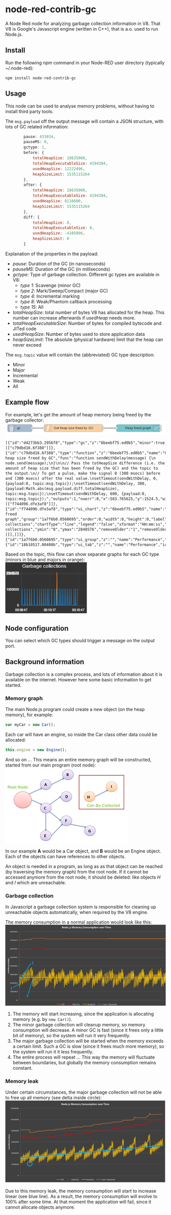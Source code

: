 # node-red-contrib-gc
A Node Red node for analyzing garbage collection information in V8.   That V8 is Google's Javascript engine (written in C++), that is a.o. used to run Node.js.

## Install
Run the following npm command in your Node-RED user directory (typically ~/.node-red):
```
npm install node-red-contrib-gc
```

## Usage
This node can be used to analyse memory problems, without having to install third party tools.

The `msg.payload` off the output message will contain a JSON structure, with lots of GC related information:
```javascript
        pause: 433034,
        pauseMS: 0,
        gctype: 1,  
        before: {
            totalHeapSize: 18635008,
            totalHeapExecutableSize: 4194304,
            usedHeapSize: 12222496,
            heapSizeLimit: 1535115264
        }, 
        after: {
            totalHeapSize: 18635008,
            totalHeapExecutableSize: 4194304,
            usedHeapSize: 8116600,
            heapSizeLimit: 1535115264
        }, 
        diff: {
            totalHeapSize: 0,
            totalHeapExecutableSize: 0,
            usedHeapSize: -4105896,
            heapSizeLimit: 0
        }
```
Explanation of the properties in the payload:
* *pause*: Duration of the GC (in nanoseconds)
* *pauseMS*: Duration of the GC (in milliseconds)
* *gctype*: Type of garbage collection.  Different gc types are available in V8:
     * *type 1*: Scavenge (minor GC)
     * *type 2*: Mark/Sweep/Compact (major GC)
     * *type 4*: Incremental marking
     * *type 8*: Weak/Phantom callback processing
     * *type 15*: All
* *totalHeapSize*: total number of bytes V8 has allocated for the heap. This number can increase afterwards if *usedHeap* needs more.
* *totalHeapExecutableSize*: Number of bytes for compiled bytecode and JITed code
* *usedHeapSize*: Number of bytes used to store application data
* *heapSizeLimit*: The absolute (physical hardware) limit that the heap can never exceed

The `msg.topic` value will contain the (abbreviated) GC type description:
* Minor
* Major
* Incremental
* Weak
* All

## Example flow
For example, let's get the amount of heap memory being freed by the garbage collector:
![GC 4](https://raw.githubusercontent.com/bartbutenaers/node-red-contrib-gc/master/images/garbage4.png)
```
[{"id":"d4273bb3.2956f8","type":"gc","z":"6beebf75.ed0b5","minor":true,"major":true,"incremental":true,"weak":true,"all":true,"name":"","x":363.01171875,"y":1524.64453125,"wires":[["c79dbd16.6f388"]]},{"id":"c79dbd16.6f388","type":"function","z":"6beebf75.ed0b5","name":"Get heap size freed by GC","func":"function sendWithDelay(message) {\n    node.send(message);\n}\n\n// Pass the totHeapSize difference (i.e. the amount of heap size that has been freed by the GC) and the topic to the output.\n// To get a pulse, make the signal 0 (300 msecs) before and (300 msecs) after the real value.\nsetTimeout(sendWithDelay, 0, {payload:0, topic:msg.topic});\nsetTimeout(sendWithDelay, 300, {payload:Math.abs(msg.payload.diff.totalHeapSize), topic:msg.topic});\nsetTimeout(sendWithDelay, 600, {payload:0, topic:msg.topic});","outputs":1,"noerr":0,"x":583.765625,"y":1524.5,"wires":[["f744096.dfe3af8"]]},{"id":"f744096.dfe3af8","type":"ui_chart","z":"6beebf75.ed0b5","name":"Heap freed graph","group":"1a7f6b0.0560695","order":0,"width":0,"height":0,"label":"Garbage collections","chartType":"line","legend":"false","xformat":"HH:mm:ss","interpolate":"linear","nodata":"Garbage collections","ymin":"0","ymax":"2048576","removeOlder":"1","removeOlderPoints":"","removeOlderUnit":"60","cutout":0,"x":848.375,"y":1524.75,"wires":[[],[]]},{"id":"1a7f6b0.0560695","type":"ui_group","z":"","name":"Performance","tab":"18b10517.00400b","disp":true,"width":"6"},{"id":"18b10517.00400b","type":"ui_tab","z":"","name":"Performance","icon":"show_chart"}]
```

Based on the topic, this flow can show separate graphs for each GC type (minors in blue and majors in orange):
![GC 5](https://raw.githubusercontent.com/bartbutenaers/node-red-contrib-gc/master/images/garbage5.png)

## Node configuration

You can select which GC types should trigger a message on the output port.

## Background information
Garbage collection is a complex process, and lots of information about it is available on the internet.  However here some basic information to get started.
### Memory graph
The main Node.js program could create a new object (on the heap memory), for example:
```javascript
var myCar = new Car();
```
Each car will have an engine, so inside the Car class other data could be allocated:
```javascript
this.engine = new Engine();
```
And so on ...  This means an entire memory graph will be constructed, started from our main program (root node):
![GC 1](https://raw.githubusercontent.com/bartbutenaers/node-red-contrib-gc/master/images/garbage1.png)

In our example **A** would be a Car object, and **B** would be an Engine object.  Each of the objects can have references to other objects.  

An object is needed in a program, as long as as that object can be reached (by traversing the memory graph) from the root node.  If it cannot be accessed anymore from the root node, it should be deleted: like objects *H* and *I* which are unreachable.

### Garbage collection
In Javascript a garbage collection system is responsible for cleaning up unreachable objects automatically, when required by the V8 engine.

The memory consumption in a normal application would look like this:
![GC 2](https://raw.githubusercontent.com/bartbutenaers/node-red-contrib-gc/master/images/garbage2.png)
1. The memory will start increasing, since the application is allocating memory (e.g. by ```new Car()```).
2. The minor garbage collection will cleanup memory, so memory consumption will decrease.  A minor GC is fast (since it frees only a little bit of memory), so the system will run it very frequently.
3. The major garbage collection will be started when the memory exceeds a certain limit.  Such a GC is slow (since it frees much more memory), so the system will run it it less frequently.
4. The entire process will repeat ...
This way the memory will fluctuate between boundaries, but globally the memory consumption remains constant.

### Memory leak
Under certain circumstances, the major garbage collection will not be able to free up all memory (see delta inside circle):
![GC 3](https://raw.githubusercontent.com/bartbutenaers/node-red-contrib-gc/master/images/garbage3.png)

Due to this memory leak, the memory consumption will start to increase linear (see blue line).  As a result, the memory consumption will evolve to 100% after some time.  At that moment the application will fail, since it cannot allocate objects anymore.
 
